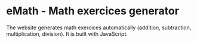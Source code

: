 # eMath - Math exercices generator

The website generates math exercices automatically (addition, subtraction, multiplication, division). It is built with JavaScript.